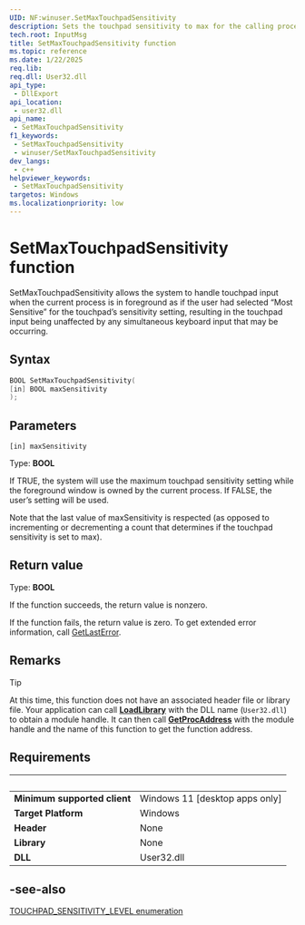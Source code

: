 ```yaml
---
UID: NF:winuser.SetMaxTouchpadSensitivity
description: Sets the touchpad sensitivity to max for the calling process.
tech.root: InputMsg
title: SetMaxTouchpadSensitivity function
ms.topic: reference
ms.date: 1/22/2025
req.lib: 
req.dll: User32.dll
api_type:
 - DllExport
api_location:
 - user32.dll
api_name:
 - SetMaxTouchpadSensitivity
f1_keywords:
 - SetMaxTouchpadSensitivity
 - winuser/SetMaxTouchpadSensitivity
dev_langs:
 - c++
helpviewer_keywords:
 - SetMaxTouchpadSensitivity
targetos: Windows
ms.localizationpriority: low
---
```


# SetMaxTouchpadSensitivity function

SetMaxTouchpadSensitivity allows the system to handle touchpad input when the current process is in foreground as if the user had selected “Most Sensitive” for the touchpad’s sensitivity setting, resulting in the touchpad input being unaffected by any simultaneous keyboard input that may be occurring.

## Syntax

```cpp
BOOL SetMaxTouchpadSensitivity(
[in] BOOL maxSensitivity
);
```

## Parameters

`[in] maxSensitivity`

Type: <b>BOOL</b>

If TRUE, the system will use the maximum touchpad sensitivity setting while the foreground window is owned by the current process. If FALSE, the user’s setting will be used. 

Note that the last value of maxSensitivity is respected (as opposed to incrementing or decrementing a count that determines if the touchpad sensitivity is set to max). 

## Return value

Type: **BOOL**

If the function succeeds, the return value is nonzero. 

If the function fails, the return value is zero. To get extended error information, call <a href="/windows/desktop/api/errhandlingapi/nf-errhandlingapi-getlasterror">GetLastError</a>. 

## Remarks

> [!TIP]
> At this time, this function does not have an associated header file or library file. Your application can call [**LoadLibrary**](/windows/win32/api/libloaderapi/nf-libloaderapi-loadlibrarya) with the DLL name (`User32.dll`) to obtain a module handle. It can then call [**GetProcAddress**](/windows/win32/api/libloaderapi/nf-libloaderapi-getprocaddress) with the module handle and the name of this function to get the function address.

## Requirements

| &nbsp; | &nbsp; |
| ---- |:---- |
| **Minimum supported client** | Windows 11 [desktop apps only] |
| **Target Platform** | Windows |
| **Header** | None |
| **Library** | None |
| **DLL** | User32.dll |

## -see-also

[TOUCHPAD_SENSITIVITY_LEVEL enumeration](/windows/win32/api/winuser/ne-winuser-touchpad_sensitivity_level)
